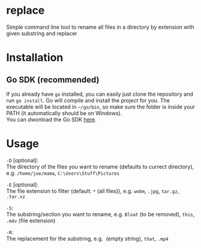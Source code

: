 # replace
Simple command line tool to rename all files in a directory by extension with given substring and replacer

# Installation
## Go SDK (recommended)
If you already have `go` installed, you can easily just clone the repository and run `go install`. Go will compile and install the project for you. The executable will be located in `~/go/bin`, so make sure the folder is inside your PATH (it automatically should be on Windows).  
You can dwonload the Go SDK [here](https://go.dev/dl/).

# Usage
`-D` [optional]:  
The directory of the files you want to rename (defaults to currect directory), e.g. `/home/joe/mama`, `C:\Users\Stuff\Pictures`

`-E` [optional]:  
The file extension to filter (default: `*` (all files)), e.g. `webm`, `.jpg`, `tar.gz`, `.tar.xz`

`-S`:  
The substring/section you want to rename, e.g. `Bloat` (to be removed), `this`, `.m4v` (file extension)

`-R`:  
The replacement for the substring, e.g. `​` (empty string), `that`, `.mp4`
